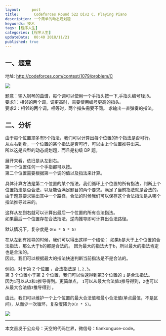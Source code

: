 ```yaml
---   
layout:     post  
title:       Codeforces Round 522 Div2 C. Playing Piano 
description: 一个简单的动态规划题
keywords: 技术 
tags: [程序人生]  
categories: [程序人生]  
updateData:  00:40 2018/11/21   
published: true   
---  
```


 


## 一、题意

地址: http://codeforces.com/contest/1079/problem/C

![](http://res2018.tiankonguse.com/images/2018/11/cf-422-div2-pro-c.png)   



题意：输入钢琴的曲谱，每个调可以使用一个手指头按一下,手指头编号1到5。  
要求1：相邻的两个调，调更高时，需要使用编号更高的指头。  
要求2：相邻的两个调，相等时，两个指头需要不同。
求输出一直弹奏的指法。   

## 二、分析


由于每个位置顶多有5个指法，我们可以计算出每个位置的5个指法是否可行。  
从左右到看，一个位置的某个指法是否可行，可以由上个位置推导出来。  
所以这是典型的动态规划题，而且是初级 DP 题。  

展开来看，依旧是从左到右。    
第一个位置任何一个手指都可以按。  
第二个位置需要根据第一个调的值以及指法来计算。  

具体计算方法是第二个位置的某个指法，我们循环上个位置的所有指法，判断上个位置指法是否合法，以及能否满足题目的两个要求。满足了当前指法就是合法的。  
由于题意要求输出其中一个路径，合法的时候我们可以保存这个合法指法是从哪个指法推导过来的。  


这样从左到右就可以计算出最后一个位置的所有合法指法。  
如果最后一个位置存在合法指法，逆向推导即可计算出合法路径。  


默认情况下，复杂度是 `O(n * 5 * 5)`    

在从左到有推导的时候，我们可以得出这样一个结论：
如果b是大于上个位置的合法指法，那么大于b的都是合法的。
因为最大的指法大于b，所以最大的指法肯定也是合法的。  
因此，我们可以根据最大的指法快速判断当前指法是不是合法的。  

例如，对于第 2 个位置 ，合法指法是 `1,2,3`。  
第 3 个位置小于第 2 个位置，我们可以快速得到第3个位置的 `1` 是合法指法。  
因为`1`可以从`2`和`3`推导得到。更简单点， `1`可以从最大合法值`3`推导得到，`2`也可以从最大合法值`3`推导得到 。  

由此，我们可以维护一个上个位置的最大合法值和最小合法值(单点最值，不是区间)，从而少一次循环，复杂度降为`O(n * 5)`。  




![](http://res2018.tiankonguse.com/images/2018/11/cf-422-div2-c.png) 



---


本文首发于公众号：天空的代码世界，微信号：tiankonguse-code。  



